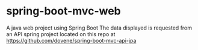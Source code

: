 # spring-boot-mvc-web
A java web project using Spring Boot 
The data displayed is requested from an API spring project located on this repo at https://github.com/dovene/spring-boot-mvc-api-jpa

